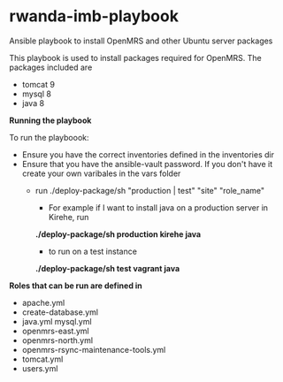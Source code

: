 

# rwanda-imb-playbook
Ansible playbook to install OpenMRS and other Ubuntu server packages

This playbook is used to install packages required for OpenMRS. The packages included are 
* tomcat 9
* mysql 8
* java 8

**Running the playbook**

To run the playboook:
* Ensure you have the correct inventories defined in the inventories dir
* Ensure that you have the ansible-vault password. If you don't have it create your own varibales in the vars folder
  * run ./deploy-package/sh "production | test" "site" "role_name"
    * For example if I want to install java on a production server in Kirehe, run 
    
    **./deploy-package/sh production kirehe java**
  
    * to run on a test instance
    
    **./deploy-package/sh test vagrant java** 

**Roles that can be run are defined in**
* apache.yml  
* create-database.yml  
* java.yml  mysql.yml  
* openmrs-east.yml  
* openmrs-north.yml  
* openmrs-rsync-maintenance-tools.yml 
* tomcat.yml  
* users.yml